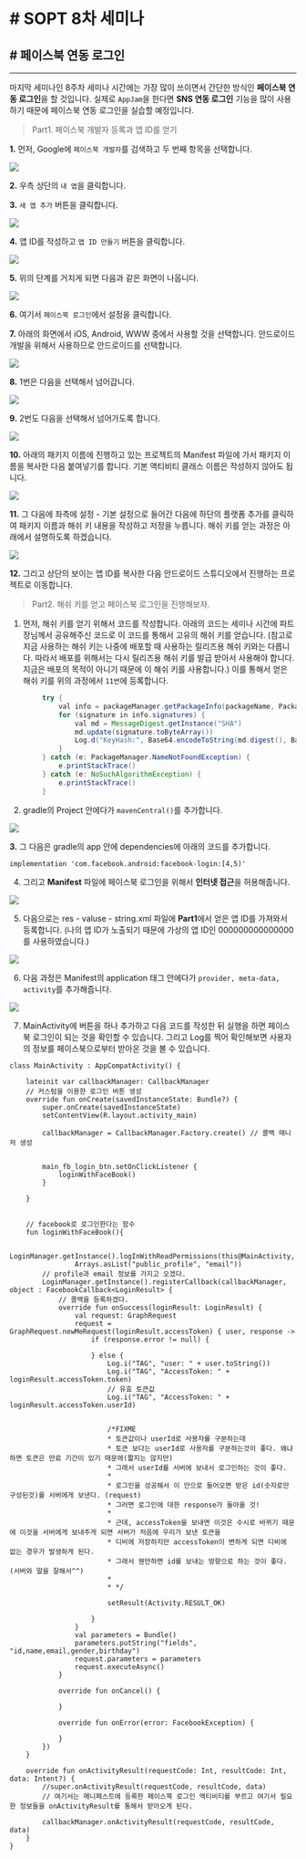 
# # SOPT 8차 세미나


## # 페이스북 연동 로그인
---

마지막 세미나인 8주차 세미나 시간에는 가장 많이 쓰이면서 간단한 방식인 **페이스북 연동 로그인**을 할 것입니다.
실제로 `AppJam`을 한다면 **SNS 연동 로그인** 기능을 많이 사용하기 때문에 페이스북 연동 로그인을 실습할 예정입니다.

> Part1. 페이스북 개발자 등록과 앱 ID를 얻기

**1.** 먼저, Google에 `페이스북 개발자`를 검색하고 두 번째 항목을 선택합니다.

![](SOPT/Seminar8/image/fb3.png)

**2.** 우측 상단의 `내 앱`을 클릭합니다.

**3.** `새 앱 추가` 버튼을 클릭합니다.

![](/image/fb.png)

**4.** 앱 ID를 작성하고 `앱 ID 만들기` 버튼을 클릭합니다.

![](/image/fb2.png)

**5.** 위의 단계를 거치게 되면 다음과 같은 화면이 나옵니다.

![](/image/fb4.png)

**6.** 여기서 `페이스북 로그인`에서 설정을 클릭합니다.

**7.** 아래의 화면에서 iOS, Android, WWW 중에서 사용할 것을 선택합니다. 안드로이드 개발을 위해서 사용하므로 안드로이드를 선택합니다.

![](/image/fb5.png) 

**8.** 1번은 다음을 선택해서 넘어갑니다.

![](/image/fb6.png)

**9.** 2번도 다음을 선택해서 넘어가도록 합니다.

![](/image/fb7.png)

**10.** 아래의 패키지 이름에 진행하고 있는 프로젝트의 Manifest 파일에 가서 패키지 이름을 복사한 다음 붙여넣기를 합니다. 기본 액티비티 클래스 이름은 작성하지 않아도 됩니다.

![](/image/fb8.png)

**11.** 그 다음에 좌측에 설정 - 기본 설정으로 들어간 다음에 하단의 플랫폼 추가를 클릭하여 패키지 이름과 해쉬 키 내용을 작성하고 저정을 누릅니다. 해쉬 키를 얻는 과정은 아래에서 설명하도록 하겠습니다.

![](/image/fb9.png)

**12.** 그리고 상단의 보이는 앱 ID를 복사한 다음 안드로이드 스튜디오에서 진행하는 프로젝트로 이동합니다.


> Part2. 해쉬 키를 얻고 페이스북 로그인을 진행해보자.

1. 먼저, 해쉬 키를 얻기 위해서 코드를 작성합니다. 아래의 코드는 세미나 시간에 파트장님께서 공유해주신 코드로 이 코드를 통해서 고유의 해쉬 키를 얻습니다. (참고로 지금 사용하는 해쉬 키는 나중에 배포할 때 사용하는 릴리즈용 해쉬 키와는 다릅니다. 따라서 배포를 위해서는 다시 릴리즈용 해쉬 키를 발급 받아서 사용해야 합니다. 지금은 배포의 목적이 아니기 때문에 이 해쉬 키를 사용합니다.) 이를 통해서 얻은 해쉬 키를 위의 과정에서 `11번`에 등록합니다.

```java
        try {
            val info = packageManager.getPackageInfo(packageName, PackageManager.GET_SIGNATURES)
            for (signature in info.signatures) {
                val md = MessageDigest.getInstance("SHA")
                md.update(signature.toByteArray())
                Log.d("KeyHash:", Base64.encodeToString(md.digest(), Base64.DEFAULT))
            }
        } catch (e: PackageManager.NameNotFoundException) {
            e.printStackTrace()
        } catch (e: NoSuchAlgorithmException) {
            e.printStackTrace()
        }
```

2. gradle의 Project 안에다가 `mavenCentral()`를 추가합니다.

![](/image/fbb1.png)

**3.** 그 다음은 gradle의 app 안에 dependencies에 아래의 코드를 추가합니다.

```
implementation 'com.facebook.android:facebook-login:[4,5)'
```

4. 그리고 **Manifest** 파일에 페이스북 로그인을 위해서 **인터넷 접근**을 허용해줍니다.

![](/image/fbb2.png)

5. 다음으로는 res - valuse - string.xml 파일에 **Part1**에서 얻은 앱 ID를 가져와서 등록합니다. (나의 앱 ID가 노출되기 때문에 가상의 앱 ID인 000000000000000를 사용하였습니다.)

![](/image/fbb3.png)

6. 다음 과정은 Manifest의 application 태그 안에다가 `provider, meta-data, activity`를 추가해줍니다.

![](/image/fbb4.png)

7. MainActivity에 버튼을 하나 추가하고 다음 코드를 작성한 뒤 실행을 하면 페이스북 로그인이 되는 것을 확인할 수 있습니다. 그리고 Log를 찍어 확인해보면 사용자의 정보를 페이스북으로부터 받아온 것을 볼 수 있습니다.


```
class MainActivity : AppCompatActivity() {

    lateinit var callbackManager: CallbackManager
    // 커스텀을 이용한 로그인 버튼 생성
    override fun onCreate(savedInstanceState: Bundle?) {
        super.onCreate(savedInstanceState)
        setContentView(R.layout.activity_main)

        callbackManager = CallbackManager.Factory.create() // 콜백 매니저 생성


        main_fb_login_btn.setOnClickListener {
            loginWithFaceBook()
        }

    }


    // facebook로 로그인한다는 함수
    fun loginWithFaceBook(){

        LoginManager.getInstance().logInWithReadPermissions(this@MainActivity,
                Arrays.asList("public_profile", "email"))
        // profile과 email 정보를 가지고 오겠다.
        LoginManager.getInstance().registerCallback(callbackManager, object : FacebookCallback<LoginResult> {
            // 콜백을 등록하겠다.
            override fun onSuccess(loginResult: LoginResult) {
                val request: GraphRequest
                request = GraphRequest.newMeRequest(loginResult.accessToken) { user, response ->
                    if (response.error != null) {

                    } else {
                        Log.i("TAG", "user: " + user.toString())
                        Log.i("TAG", "AccessToken: " + loginResult.accessToken.token)
                        // 유효 토큰값
                        Log.i("TAG", "AccessToken: " + loginResult.accessToken.userId)


                        /*FIXME
                        * 토큰값이나 userId로 사용자를 구분하는데
                        * 토큰 보다는 userId로 사용자를 구분하는것이 좋다. 왜냐하면 토큰은 만료 기간이 있기 때문에(짧지는 않지만)
                        * 그래서 userId를 서버에 보내서 로그인하는 것이 좋다.
                        *
                        * 로그인을 성공해서 이 안으로 들어오면 받은 id(숫자로만 구성된것)를 서버에게 보낸다. (request)
                        * 그러면 로그인에 대한 response가 돌아올 것!
                        *
                        * 근데, accessToken을 보내면 이것은 수시로 바뀌기 때문에 이것을 서버에게 보내주게 되면 서버가 처음에 우리가 보낸 토큰을
                        * 디비에 저장하지만 accessToken이 변하게 되면 디비에 없는 경우가 발생하게 된다.
                        * 그래서 웬만하면 id를 보내는 방향으로 하는 것이 좋다.(서버와 말을 잘해서^^)
                        *
                        * */

                        setResult(Activity.RESULT_OK)

                    }
                }
                val parameters = Bundle()
                parameters.putString("fields", "id,name,email,gender,birthday")
                request.parameters = parameters
                request.executeAsync()
            }

            override fun onCancel() {

            }

            override fun onError(error: FacebookException) {

            }
        })
    }

    override fun onActivityResult(requestCode: Int, resultCode: Int, data: Intent?) {
        //super.onActivityResult(requestCode, resultCode, data)
        // 여기서는 메니페스트에 등록한 페이스북 로그인 액티비티를 부르고 여기서 필요한 정보들을 onActivityResult를 통해서 받아오게 된다.

        callbackManager.onActivityResult(requestCode, resultCode, data)
    }
}

```

